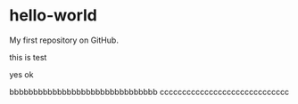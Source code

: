 # hello-world
My first repository on GitHub.


this is test


yes  ok


bbbbbbbbbbbbbbbbbbbbbbbbbbbbbbb
ccccccccccccccccccccccccccccc
